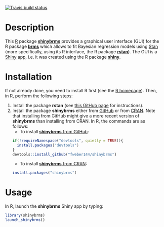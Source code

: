 
<!-- badges: start -->

[![Travis build
status](https://travis-ci.org/fweber144/shinybrms.svg?branch=master)](https://travis-ci.org/fweber144/shinybrms)
<!-- badges: end -->

# Description

This [R](https://www.R-project.org/) package
[**shinybrms**](https://CRAN.R-project.org/package=shinybrms) provides a
graphical user interface (GUI) for the R package
[**brms**](https://CRAN.R-project.org/package=brms) which allows to fit
Bayesian regression models using [Stan](https://mc-stan.org/) (more
specifically, using its R interface, the R package
[**rstan**](https://CRAN.R-project.org/package=rstan)). The GUI is a
[Shiny](https://shiny.rstudio.com/) app, i.e. it was created using the R
package [**shiny**](https://CRAN.R-project.org/package=shiny).

# Installation

If not already done, you need to install R first (see the [R
homepage](https://www.R-project.org/)). Then, in R, perform the
following steps:

1.  Install the package **rstan** (see [this GitHub
    page](https://github.com/stan-dev/rstan/wiki/RStan-Getting-Started)
    for instructions).
2.  Install the package **shinybrms** either from
    [GitHub](https://github.com/) or from
    [CRAN](https://CRAN.R-project.org/). Note that installing from
    GitHub might give a more recent version of **shinybrms** than
    installing from CRAN. In R, the commands are as follows:
      - To install [**shinybrms** from
        GitHub](https://github.com/fweber144/shinybrms):
    <!-- end list -->
    ``` r
    if(!requireNamespace("devtools", quietly = TRUE)){
      install.packages("devtools")
    }
    devtools::install_github("fweber144/shinybrms")
    ```
      - To install [**shinybrms** from
        CRAN](https://CRAN.R-project.org/package=shinybrms):
    <!-- end list -->
    ``` r
    install.packages("shinybrms")
    ```

# Usage

In R, launch the **shinybrms** Shiny app by typing:

``` r
library(shinybrms)
launch_shinybrms()
```
